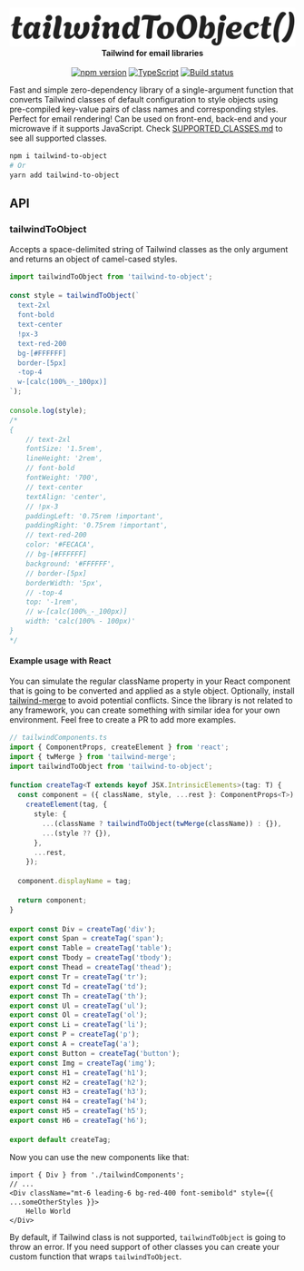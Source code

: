 
<p align="center">
   <br />
<picture>
  <source width="600" media="(prefers-color-scheme: dark)" srcset="./.assets/white.png">
  <source width="600" media="(prefers-color-scheme: light)" srcset="./.assets/dark.png">
  <img width="600" alt="next-smoothie" src="./.assets/dark.png">
</picture>
 <br />
 <strong>Tailwind for email libraries</strong>
<br /><br />
<a href="https://www.npmjs.com/package/tailwind-to-object"><img src="https://badge.fury.io/js/tailwind-to-object.svg" alt="npm version" /></a>
<a href="https://www.typescriptlang.org/"><img src="https://img.shields.io/badge/%3C%2F%3E-TypeScript-%230074c1.svg" alt="TypeScript" /></a>
<a href="https://github.com/finom/tailwind-to-object/actions/workflows/main.yml"><img src="https://github.com/finom/tailwind-to-object/actions/workflows/main.yml/badge.svg" alt="Build status" /></a>
</p>

Fast and simple zero-dependency library of a single-argument function that converts Tailwind classes of default configuration to style objects using pre-compiled key-value pairs of class names and corresponding styles. Perfect for email rendering! Can be used on front-end, back-end and your microwave if it supports JavaScript. Check [SUPPORTED_CLASSES.md](./SUPPORTED_CLASSES.md) to see all supported classes.

```sh
npm i tailwind-to-object
# Or
yarn add tailwind-to-object
```

## API

### tailwindToObject

Accepts a space-delimited string of Tailwind classes as the only argument and returns an object of camel-cased styles.

```ts
import tailwindToObject from 'tailwind-to-object';

const style = tailwindToObject(`
  text-2xl 
  font-bold 
  text-center 
  !px-3 
  text-red-200 
  bg-[#FFFFFF] 
  border-[5px] 
  -top-4
  w-[calc(100%_-_100px)]
`);

console.log(style);
/*
{   
    // text-2xl
    fontSize: '1.5rem',
    lineHeight: '2rem',
    // font-bold
    fontWeight: '700',
    // text-center
    textAlign: 'center',
    // !px-3
    paddingLeft: '0.75rem !important', 
    paddingRight: '0.75rem !important',
    // text-red-200
    color: '#FECACA',
    // bg-[#FFFFFF] 
    background: '#FFFFFF',
    // border-[5px]
    borderWidth: '5px',
    // -top-4
    top: '-1rem',
    // w-[calc(100%_-_100px)]
    width: 'calc(100% - 100px)'
}
*/
```

#### Example usage with React

You can simulate the regular className property in your React component that is going to be converted and applied as a style object. Optionally, install [tailwind-merge](https://www.npmjs.com/package/tailwind-merge) to avoid potential conflicts. Since the library is not related to any framework, you can create something with similar idea for your own environment. Feel free to create a PR to add more examples.

```ts
// tailwindComponents.ts
import { ComponentProps, createElement } from 'react';
import { twMerge } from 'tailwind-merge';
import tailwindToObject from 'tailwind-to-object';

function createTag<T extends keyof JSX.IntrinsicElements>(tag: T) {
  const component = ({ className, style, ...rest }: ComponentProps<T>) =>
    createElement(tag, {
      style: {
        ...(className ? tailwindToObject(twMerge(className)) : {}),
        ...(style ?? {}),
      },
      ...rest,
    });

  component.displayName = tag;

  return component;
}

export const Div = createTag('div');
export const Span = createTag('span');
export const Table = createTag('table');
export const Tbody = createTag('tbody');
export const Thead = createTag('thead');
export const Tr = createTag('tr');
export const Td = createTag('td');
export const Th = createTag('th');
export const Ul = createTag('ul');
export const Ol = createTag('ol');
export const Li = createTag('li');
export const P = createTag('p');
export const A = createTag('a');
export const Button = createTag('button');
export const Img = createTag('img');
export const H1 = createTag('h1');
export const H2 = createTag('h2');
export const H3 = createTag('h3');
export const H4 = createTag('h4');
export const H5 = createTag('h5');
export const H6 = createTag('h6');

export default createTag;

```

Now you can use the new components like that:

```tsx
import { Div } from './tailwindComponents';
// ...
<Div className="mt-6 leading-6 bg-red-400 font-semibold" style={{ ...someOtherStyles }}>
    Hello World
</Div>
```

By default, if Tailwind class is not supported, `tailwindToObject` is going to throw an error. If you need support of other classes you can create your custom function that wraps `tailwindToObject`.
